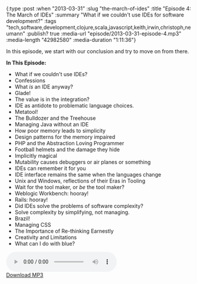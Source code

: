 {:type :post
 :when "2013-03-31"
 :slug "the-march-of-ides"
 :title "Episode 4: The March of IDEs"
 :summary "What if we couldn't use IDEs for software development?"
 :tags "tech,software,development,clojure,scala,javascript,keith,irwin,christoph,neumann"
 :publish? true
 :media-url "episode/2013-03-31-episode-4.mp3"
 :media-length "42982580"
 :media-duration "1:11:36"}

In this episode, we start with our conclusion and try to move on from
there.

**In This Episode:**

 - What if we couldn't use IDEs?
 - Confessions
 - What _is_ an IDE anyway?
 - Glade!
 - The value is in the integration?
 - IDE as antidote to problematic language choices.
 - Metatool!
 - The Bulldozer and the Treehouse
 - Managing Java without an IDE
 - How poor memory leads to simplicity
 - Design patterns for the memory impaired
 - PHP and the Abstraction Loving Programmer
 - Football helmets and the damage they hide
 - Implicitly magical
 - Mutability causes debuggers or air planes or something
 - IDEs can remember it for you
 - IDE interface remains the same when the languages change
 - Unix and Windows, reflections of their Eras in Tooling
 - Wait for the tool maker, or _be_ the tool maker?
 - Weblogic Workbench: hooray!
 - Rails: hooray!
 - Did IDEs solve the problems of software complexity?
 - Solve complexity by simplifying, not managing.
 - Brazil!
 - Managing CSS
 - The Importance of Re-thinking Earnestly
 - Creativity and Limitations
 - What can I do with blue?

<div class="audio-wrapper">
  <audio controls>
    <source src="/episode/2013-03-31-episode-4.mp3" type="audio/mpeg"/>
  </audio>
  <div class="audio-download">
    <a href="/episode/2013-03-31-episode-4.mp3">Download MP3</a>
  </div>
</div>
